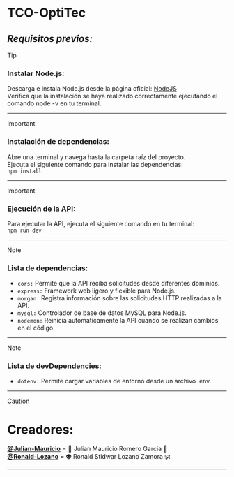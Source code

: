 # **TCO-OptiTec**

## *Requisitos previos:*

> [!TIP]
> ### Instalar Node.js:
> Descarga e instala Node.js desde la página oficial: 
[NodeJS](https://nodejs.org/en/download)
\
> Verifica que la instalación se haya realizado correctamente ejecutando el comando node -v en tu terminal.

------------------------------------------------------------------------------ 

> [!IMPORTANT]
> ### Instalación de dependencias:
> Abre una terminal y navega hasta la carpeta raíz del proyecto.
\
> Ejecuta el siguiente comando para instalar las dependencias:
\
> `npm install`

------------------------------------------------------------------------------ 

> [!IMPORTANT]
> ### Ejecución de la API:
> Para ejecutar la API, ejecuta el siguiente comando en tu terminal:
\
> `npm run dev`

------------------------------------------------------------------------------ 

> [!NOTE]
> ### Lista de dependencias:
> * `cors:` Permite que la API reciba solicitudes desde diferentes dominios.
> * `express:` Framework web ligero y flexible para Node.js.
> * `morgan:` Registra información sobre las solicitudes HTTP realizadas a la API.
> * `mysql:` Controlador de base de datos MySQL para Node.js.
> * `nodemon:` Reinicia automáticamente la API cuando se realizan cambios en el código.

------------------------------------------------------------------------------ 

> [!NOTE]
> ### Lista de devDependencies:
> * `dotenv:` Permite cargar variables de entorno desde un archivo .env.

------------------------------------------------------------------------------ 

> [!CAUTION]
> # Creadores:
> __[@Julian-Mauricio](https://github.com/Julian-Mauricio)__ = :gem: Julian Mauricio Romero Garcia :trident:
\
> __[@Ronald-Lozano](https://github.com/Ronald-Lozano)__ = :alien: Ronald Stidwar Lozano Zamora :om:

------------------------------------------------------------------------------ 

